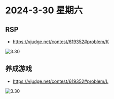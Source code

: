 # 2024-3-30 星期六

##  RSP

- https://vjudge.net/contest/619352#problem/K

![3.30](https://img2.imgtp.com/2024/03/30/Fz1xw5Yh.png)

##  养成游戏

- https://vjudge.net/contest/619352#problem/L

![3.30](https://img2.imgtp.com/2024/03/30/UNXI6MBW.png)